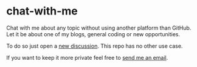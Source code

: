# chat-with-me

Chat with me about any topic without using another platform than GitHub.
Let it be about one of my blogs, general coding or new opportunities.

To do so just open a [new discussion](https://github.com/ysfaran/chat-with-me/discussions).
This repo has no other use case.

If you want to keep it more private feel free to <a href="mailto:yusuf.aran@outlook.com">send me an email</a>.
